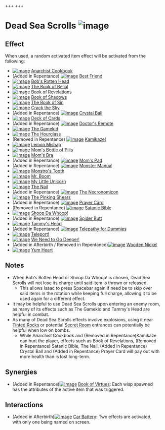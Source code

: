 +++
+++

 # Dead Sea Scrolls ![image](/image/Dead_Sea_Scrolls.png) 


Effect
--------


When used, a random activated item effect will be activated from the following:




* [![image](/image/Anarchist_Cookbook.png)](/wiki/Anarchist_Cookbook "Anarchist Cookbook") [Anarchist Cookbook](/wiki/Anarchist_Cookbook "Anarchist Cookbook")
* (Added in Repentance) [![image](/image/Best_Friend.png)](/wiki/Best_Friend "Best Friend") [Best Friend](/wiki/Best_Friend "Best Friend")
* [![image](/image/Bob%27s_Rotten_Head.png)](/wiki/Bob%27s_Rotten_Head "Bob's Rotten Head") [Bob's Rotten Head](/wiki/Bob%27s_Rotten_Head "Bob's Rotten Head")
* [![image](/image/The_Book_of_Belial.png)](/wiki/The_Book_of_Belial "The Book of Belial") [The Book of Belial](/wiki/The_Book_of_Belial "The Book of Belial")
* [![image](/image/Book_of_Revelations.png)](/wiki/Book_of_Revelations "Book of Revelations") [Book of Revelations](/wiki/Book_of_Revelations "Book of Revelations")
* [![image](/image/Book_of_Shadows.png)](/wiki/Book_of_Shadows "Book of Shadows") [Book of Shadows](/wiki/Book_of_Shadows "Book of Shadows")
* [![image](/image/The_Book_of_Sin.png)](/wiki/The_Book_of_Sin "The Book of Sin") [The Book of Sin](/wiki/The_Book_of_Sin "The Book of Sin")
* [![image](/image/Crack_the_Sky.png)](/wiki/Crack_the_Sky "Crack the Sky") [Crack the Sky](/wiki/Crack_the_Sky "Crack the Sky")
* (Added in Repentance) [![image](/image/Crystal_Ball.png)](/wiki/Crystal_Ball "Crystal Ball") [Crystal Ball](/wiki/Crystal_Ball "Crystal Ball")
* [![image](/image/Deck_of_Cards.png)](/wiki/Deck_of_Cards "Deck of Cards") [Deck of Cards](/wiki/Deck_of_Cards "Deck of Cards")
* (Added in Repentance) [![image](/image/Doctor%27s_Remote.png)](/wiki/Doctor%27s_Remote "Doctor's Remote") [Doctor's Remote](/wiki/Doctor%27s_Remote "Doctor's Remote")
* [![image](/image/The_Gamekid.png)](/wiki/The_Gamekid "The Gamekid") [The Gamekid](/wiki/The_Gamekid "The Gamekid")
* [![image](/image/The_Hourglass.png)](/wiki/The_Hourglass "The Hourglass") [The Hourglass](/wiki/The_Hourglass "The Hourglass")
* (Removed in Repentance) [![image](/image/Kamikaze!.png)](/wiki/Kamikaze! "Kamikaze!") [Kamikaze!](/wiki/Kamikaze! "Kamikaze!")
* [![image](/image/Lemon_Mishap.png)](/wiki/Lemon_Mishap "Lemon Mishap") [Lemon Mishap](/wiki/Lemon_Mishap "Lemon Mishap")
* [![image](/image/Mom%27s_Bottle_of_Pills.png)](/wiki/Mom%27s_Bottle_of_Pills "Mom's Bottle of Pills") [Mom's Bottle of Pills](/wiki/Mom%27s_Bottle_of_Pills "Mom's Bottle of Pills")
* [![image](/image/Mom%27s_Bra.png)](/wiki/Mom%27s_Bra "Mom's Bra") [Mom's Bra](/wiki/Mom%27s_Bra "Mom's Bra")
* (Added in Repentance) [![image](/image/Mom%27s_Pad.png)](/wiki/Mom%27s_Pad "Mom's Pad") [Mom's Pad](/wiki/Mom%27s_Pad "Mom's Pad")
* (Added in Repentance) [![image](/image/Monster_Manual.png)](/wiki/Monster_Manual "Monster Manual") [Monster Manual](/wiki/Monster_Manual "Monster Manual")
* [![image](/image/Monstro%27s_Tooth.png)](/wiki/Monstro%27s_Tooth "Monstro's Tooth") [Monstro's Tooth](/wiki/Monstro%27s_Tooth "Monstro's Tooth")
* [![image](/image/Mr._Boom.png)](/wiki/Mr._Boom "Mr. Boom") [Mr. Boom](/wiki/Mr._Boom "Mr. Boom")
* [![image](/image/My_Little_Unicorn.png)](/wiki/My_Little_Unicorn "My Little Unicorn") [My Little Unicorn](/wiki/My_Little_Unicorn "My Little Unicorn")
* [![image](/image/The_Nail.png)](/wiki/The_Nail "The Nail") [The Nail](/wiki/The_Nail "The Nail")
* (Added in Repentance) [![image](/image/The_Necronomicon.png)](/wiki/The_Necronomicon "The Necronomicon") [The Necronomicon](/wiki/The_Necronomicon "The Necronomicon")
* [![image](/image/The_Pinking_Shears.png)](/wiki/The_Pinking_Shears "The Pinking Shears") [The Pinking Shears](/wiki/The_Pinking_Shears "The Pinking Shears")
* (Added in Repentance) [![image](/image/Prayer_Card.png)](/wiki/Prayer_Card "Prayer Card") [Prayer Card](/wiki/Prayer_Card "Prayer Card")
* (Removed in Repentance) [![image](/image/Satanic_Bible.png)](/wiki/Satanic_Bible "Satanic Bible") [Satanic Bible](/wiki/Satanic_Bible "Satanic Bible")
* [![image](/image/Shoop_Da_Whoop!.png)](/wiki/Shoop_Da_Whoop! "Shoop Da Whoop!") [Shoop Da Whoop!](/wiki/Shoop_Da_Whoop! "Shoop Da Whoop!")
* (Added in Repentance) [![image](/image/Spider_Butt.png)](/wiki/Spider_Butt "Spider Butt") [Spider Butt](/wiki/Spider_Butt "Spider Butt")
* [![image](/image/Tammy%27s_Head.png)](/wiki/Tammy%27s_Head "Tammy's Head") [Tammy's Head](/wiki/Tammy%27s_Head "Tammy's Head")
* (Added in Repentance) [![image](/image/Telepathy_for_Dummies.png)](/wiki/Telepathy_for_Dummies "Telepathy for Dummies") [Telepathy for Dummies](/wiki/Telepathy_for_Dummies "Telepathy for Dummies")
* [![image](/image/Teleport!.png)](/wiki/Teleport! "Teleport!") [Teleport!](/wiki/Teleport! "Teleport!")
* [![image](/image/We_Need_to_Go_Deeper!.png)](/wiki/We_Need_to_Go_Deeper! "We Need to Go Deeper!") [We Need to Go Deeper!](/wiki/We_Need_to_Go_Deeper! "We Need to Go Deeper!")
* (Added in Afterbirth / Removed in Repentance)[![image](/image/Wooden_Nickel.png)](/wiki/Wooden_Nickel "Wooden Nickel") [Wooden Nickel](/wiki/Wooden_Nickel "Wooden Nickel")
* [![image](/image/Yum_Heart.png)](/wiki/Yum_Heart "Yum Heart") [Yum Heart](/wiki/Yum_Heart "Yum Heart")



Notes
-------


* When Bob's Rotten Head or Shoop Da Whoop! is chosen, Dead Sea Scrolls will not lose its charge until said item is thrown or released.
	+ This allows Isaac to press Spacebar again if need be to skip over said items in the rotation while keeping full charge, allowing it to be used again for a different effect.
* It may be helpful to use Dead Sea Scrolls upon entering an enemy room, as many of its effects such as The Gamekid and Tammy's Head are helpful in combat.
* As many of Dead Sea Scrolls effects involve explosions, using it near [Tinted Rocks](/wiki/Rocks "Rocks") or potential [Secret Room](/wiki/Secret_Room "Secret Room") entrances can potentially be helpful when low on bombs.
	+ While Anarchist Cookbook and (Removed in Repentance)Kamikaze can hurt the player, effects such as Book of Revelations, (Removed in Repentance) Satanic Bible, The Nail, (Added in Repentance) Crystal Ball and (Added in Repentance) Prayer Card will pay out with more health than is lost long-term.


Synergies
-----------


* (Added in Repentance)[![image](/image/Book_of_Virtues.png)](/wiki/Book_of_Virtues "Book of Virtues") [Book of Virtues](/wiki/Book_of_Virtues "Book of Virtues"): Each wisp spawned has the attributes of the active item that was triggered.


Interactions
--------------


* (Added in Afterbirth)[![image](/image/Car_Battery.png)](/wiki/Car_Battery "Car Battery") [Car Battery](/wiki/Car_Battery "Car Battery"): Two effects are activated, with only one being named on screen.


